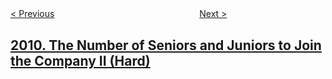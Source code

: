 <!--|This file generated by command(leetcode description); DO NOT EDIT.    |-->
<!--+----------------------------------------------------------------------+-->
<!--|@author    openset <openset.wang@gmail.com>                           |-->
<!--|@link      https://github.com/openset                                 |-->
<!--|@home      https://github.com/openset/leetcode                        |-->
<!--+----------------------------------------------------------------------+-->

[< Previous](../minimum-number-of-operations-to-make-array-continuous "Minimum Number of Operations to Make Array Continuous")
　　　　　　　　　　　　　　　　
[Next >](../final-value-of-variable-after-performing-operations "Final Value of Variable After Performing Operations")

## [2010. The Number of Seniors and Juniors to Join the Company II (Hard)](https://leetcode.com/problems/the-number-of-seniors-and-juniors-to-join-the-company-ii "")


